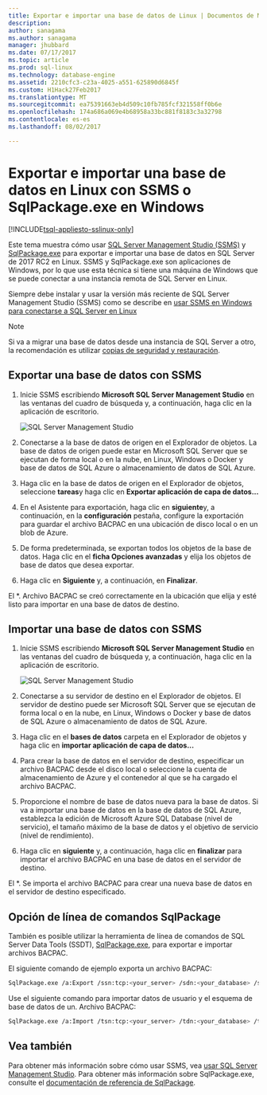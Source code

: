 ```yaml
---
title: Exportar e importar una base de datos de Linux | Documentos de Microsoft
description: 
author: sanagama
ms.author: sanagama
manager: jhubbard
ms.date: 07/17/2017
ms.topic: article
ms.prod: sql-linux
ms.technology: database-engine
ms.assetid: 2210cfc3-c23a-4025-a551-625890d6845f
ms.custom: H1Hack27Feb2017
ms.translationtype: MT
ms.sourcegitcommit: ea75391663eb4d509c10fb785fcf321558ff0b6e
ms.openlocfilehash: 174a686a069e4b68958a33bc881f8183c3a32798
ms.contentlocale: es-es
ms.lasthandoff: 08/02/2017

---
```

# <a name="export-and-import-a-database-on-linux-with-ssms-or-sqlpackageexe-on-windows"></a>Exportar e importar una base de datos en Linux con SSMS o SqlPackage.exe en Windows

[!INCLUDE[tsql-appliesto-sslinux-only](../includes/tsql-appliesto-sslinux-only.md)]

Este tema muestra cómo usar [SQL Server Management Studio (SSMS)](https://msdn.microsoft.com/library/mt238290.aspx) y [SqlPackage.exe](https://msdn.microsoft.com/library/hh550080.aspx) para exportar e importar una base de datos en SQL Server de 2017 RC2 en Linux. SSMS y SqlPackage.exe son aplicaciones de Windows, por lo que use esta técnica si tiene una máquina de Windows que se puede conectar a una instancia remota de SQL Server en Linux.

Siempre debe instalar y usar la versión más reciente de SQL Server Management Studio (SSMS) como se describe en [usar SSMS en Windows para conectarse a SQL Server en Linux](sql-server-linux-develop-use-ssms.md)

> [!NOTE]
> Si va a migrar una base de datos desde una instancia de SQL Server a otro, la recomendación es utilizar [copias de seguridad y restauración](sql-server-linux-migrate-restore-database.md).

## <a name="export-a-database-with-ssms"></a>Exportar una base de datos con SSMS

1. Inicie SSMS escribiendo **Microsoft SQL Server Management Studio** en las ventanas del cuadro de búsqueda y, a continuación, haga clic en la aplicación de escritorio.

    ![SQL Server Management Studio](./media/sql-server-linux-develop-use-ssms/ssms.png) 

2. Conectarse a la base de datos de origen en el Explorador de objetos. La base de datos de origen puede estar en Microsoft SQL Server que se ejecutan de forma local o en la nube, en Linux, Windows o Docker y base de datos de SQL Azure o almacenamiento de datos de SQL Azure.

3. Haga clic en la base de datos de origen en el Explorador de objetos, seleccione **tareas**y haga clic en **Exportar aplicación de capa de datos...**

4. En el Asistente para exportación, haga clic en **siguiente**y, a continuación, en la **configuración** pestaña, configure la exportación para guardar el archivo BACPAC en una ubicación de disco local o en un blob de Azure.

5. De forma predeterminada, se exportan todos los objetos de la base de datos. Haga clic en el **ficha Opciones avanzadas** y elija los objetos de base de datos que desea exportar.

6. Haga clic en **Siguiente** y, a continuación, en **Finalizar**.

El *. Archivo BACPAC se creó correctamente en la ubicación que elija y esté listo para importar en una base de datos de destino.

## <a name="import-a-database-with-ssms"></a>Importar una base de datos con SSMS

1. Inicie SSMS escribiendo **Microsoft SQL Server Management Studio** en las ventanas del cuadro de búsqueda y, a continuación, haga clic en la aplicación de escritorio.

    ![SQL Server Management Studio](./media/sql-server-linux-develop-use-ssms/ssms.png) 

2. Conectarse a su servidor de destino en el Explorador de objetos. El servidor de destino puede ser Microsoft SQL Server que se ejecutan de forma local o en la nube, en Linux, Windows o Docker y base de datos de SQL Azure o almacenamiento de datos de SQL Azure.

3. Haga clic en el **bases de datos** carpeta en el Explorador de objetos y haga clic en **importar aplicación de capa de datos...**

4. Para crear la base de datos en el servidor de destino, especificar un archivo BACPAC desde el disco local o seleccione la cuenta de almacenamiento de Azure y el contenedor al que se ha cargado el archivo BACPAC.

5. Proporcione el nombre de base de datos nueva para la base de datos. Si va a importar una base de datos en la base de datos de SQL Azure, establezca la edición de Microsoft Azure SQL Database (nivel de servicio), el tamaño máximo de la base de datos y el objetivo de servicio (nivel de rendimiento).

6. Haga clic en **siguiente** y, a continuación, haga clic en **finalizar** para importar el archivo BACPAC en una base de datos en el servidor de destino.

El *. Se importa el archivo BACPAC para crear una nueva base de datos en el servidor de destino especificado.

## <a id="sqlpackage"></a>Opción de línea de comandos SqlPackage

También es posible utilizar la herramienta de línea de comandos de SQL Server Data Tools (SSDT), [SqlPackage.exe](https://msdn.microsoft.com/library/hh550080.aspx), para exportar e importar archivos BACPAC.

El siguiente comando de ejemplo exporta un archivo BACPAC:

```bash
SqlPackage.exe /a:Export /ssn:tcp:<your_server> /sdn:<your_database> /su:<username> /sp:<password> /tf:<path_to_bacpac>
```

Use el siguiente comando para importar datos de usuario y el esquema de base de datos de un. Archivo BACPAC:

```bash
SqlPackage.exe /a:Import /tsn:tcp:<your_server> /tdn:<your_database> /tu:<username> /tp:<password> /sf:<path_to_bacpac>

```

## <a name="see-also"></a>Vea también
Para obtener más información sobre cómo usar SSMS, vea [usar SQL Server Management Studio](https://msdn.microsoft.com/library/ms174173.aspx). Para obtener más información sobre SqlPackage.exe, consulte el [documentación de referencia de SqlPackage](https://msdn.microsoft.com/library/hh550080.aspx).

